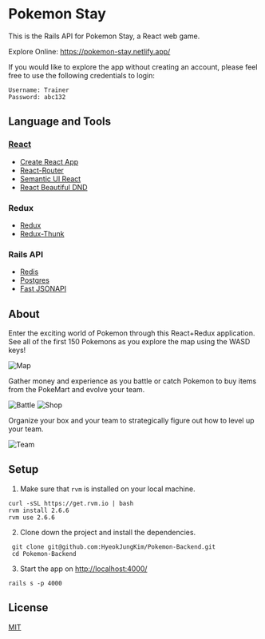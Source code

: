 # Pokemon Stay 
This is the Rails API for Pokemon Stay, a React web game.

Explore Online: <https://pokemon-stay.netlify.app/>  

If you would like to explore the app without creating an account, please feel free to use the following credentials to login:

```
Username: Trainer
Password: abc132
```

## Language and Tools

### [React](https://github.com/HyeokJungKim/Pokemon-Frontend) 
- [Create React App](https://github.com/facebook/create-react-app)
- [React-Router](https://reactrouter.com/)
- [Semantic UI React](https://react.semantic-ui.com/)
- [React Beautiful DND](https://github.com/atlassian/react-beautiful-dnd)

### Redux
- [Redux](https://redux.js.org/)
- [Redux-Thunk](https://github.com/reduxjs/redux-thunk)

### Rails API
- [Redis](https://github.com/redis-store/redis-rails)
- [Postgres](https://www.postgresql.org/)
- [Fast JSONAPI](https://github.com/Netflix/fast_jsonapi)

## About
Enter the exciting world of Pokemon through this React+Redux application. See all of the first 150 Pokemons as you explore the map using the WASD keys!

![Map](https://i.imgur.com/sE6LBmU.png)

Gather money and experience as you battle or catch Pokemon to buy items from the PokeMart and evolve your team.

![Battle](https://i.imgur.com/QC012q5.png)
![Shop](https://i.imgur.com/z1VesC9.png)

Organize your box and your team to strategically figure out how to level up your team.

![Team](https://i.imgur.com/Lyg2U5M.gif)

## Setup
1. Make sure that `rvm` is installed on your local machine.

```
curl -sSL https://get.rvm.io | bash
rvm install 2.6.6
rvm use 2.6.6

```

2. Clone down the project and install the dependencies.

```
 git clone git@github.com:HyeokJungKim/Pokemon-Backend.git
 cd Pokemon-Backend
```

3. Start the app on <http://localhost:4000/>
```
rails s -p 4000
```


## License
[MIT](https://choosealicense.com/licenses/mit/)
